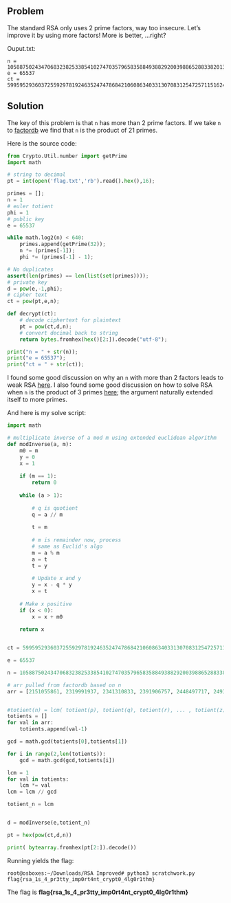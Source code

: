 ## Problem ##

The standard RSA only uses 2 prime factors, way too insecure. Let’s improve it by using more factors! More is better, ...right?

Ouput.txt:
```
n = 10588750243470683238253385410274703579658358849388292003988652883382013203466393057371661939626562904071765474423122767301289214711332944602077015274586262780328721640431549232327069314664449442016399
e = 65537
ct = 5995952936037255929781924635247478684210608634033130708312547257115162490907542249878843535087479397093661825467058312432783733583919194527896596274111265902276347768535338414466405501311805051241244
```

## Solution ##

The key of this problem is that `n` has more than 2 prime factors. If we take `n` to [factordb](http://factordb.com/) we find that `n` is the product of 21 primes.

Here is the source code:

```py
from Crypto.Util.number import getPrime
import math

# string to decimal
pt = int(open('flag.txt','rb').read().hex(),16);

primes = [];
n = 1
# euler totient
phi = 1
# public key
e = 65537

while math.log2(n) < 640:
	primes.append(getPrime(32));
	n *= (primes[-1]);
	phi *= (primes[-1] - 1);

# No duplicates
assert(len(primes) == len(list(set(primes))));
# private key
d = pow(e,-1,phi);
# cipher text
ct = pow(pt,e,n);

def decrypt(ct):
	# decode ciphertext for plaintext
	pt = pow(ct,d,n);
	# convert decimal back to string
	return bytes.fromhex(hex()[2:]).decode("utf-8");

print("n = " + str(n));
print("e = 65537");
print("ct = " + str(ct));
```

I found some good discussion on why an `n` with more than 2 factors leads to weak RSA [here](https://crypto.stackexchange.com/questions/35440/why-does-rsa-need-p-and-q-to-be-prime-numbers). I also found some good discussion on how to solve RSA when `n` is the product of 3 primes [here](https://crypto.stackexchange.com/questions/44110/rsa-with-3-primes); the argument naturally extended itself to more primes.

And here is my solve script:

```py
import math

# multiplicate inverse of a mod m using extended euclidean algorithm
def modInverse(a, m):
    m0 = m
    y = 0
    x = 1
 
    if (m == 1):
        return 0
 
    while (a > 1):
 
        # q is quotient
        q = a // m
 
        t = m
 
        # m is remainder now, process
        # same as Euclid's algo
        m = a % m
        a = t
        t = y
 
        # Update x and y
        y = x - q * y
        x = t
 
    # Make x positive
    if (x < 0):
        x = x + m0
 
    return x


ct = 5995952936037255929781924635247478684210608634033130708312547257115162490907542249878843535087479397093661825467058312432783733583919194527896596274111265902276347768535338414466405501311805051241244

e = 65537

n = 10588750243470683238253385410274703579658358849388292003988652883382013203466393057371661939626562904071765474423122767301289214711332944602077015274586262780328721640431549232327069314664449442016399

# arr pulled from factordb based on n
arr = [2151055861, 2319991937, 2341310833, 2391906757, 2448497717, 2493514393, 2586983803, 2758321513, 2784469417, 2816940109, 2865965429, 3092165243, 3218701459, 3438516511, 3526137361, 3663803701, 3673658161, 3789550043, 3866428117, 3919632263, 4147385899]


#totient(n) = lcm( totient(p), totient(q), totient(r), ... , totient(z) )
totients = []
for val in arr:
    totients.append(val-1)

gcd = math.gcd(totients[0],totients[1])

for i in range(2,len(totients)):
    gcd = math.gcd(gcd,totients[i])

lcm = 1
for val in totients:
    lcm *= val
lcm = lcm // gcd

totient_n = lcm


d = modInverse(e,totient_n)

pt = hex(pow(ct,d,n))

print( bytearray.fromhex(pt[2:]).decode())
```

Running yields the flag:

```console
root@osboxes:~/Downloads/RSA Improved# python3 scratchwork.py 
flag{rsa_1s_4_pr3tty_imp0rt4nt_crypt0_4lg0r1thm}
```

The flag is **flag{rsa_1s_4_pr3tty_imp0rt4nt_crypt0_4lg0r1thm}**

